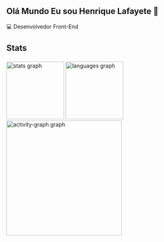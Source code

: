 ## Olá Mundo Eu sou Henrique Lafayete 👋

💻 Desenvolvedor Front-End
<h2 align="left">Stats</h2>

###

<div align="left">
  <img src="https://github-readme-stats.vercel.app/api?username=HenriqueLafa&hide_title=false&hide_rank=false&show_icons=true&include_all_commits=false&count_private=true&disable_animations=false&theme=radical&locale=en&hide_border=false&order=1" height="150" alt="stats graph"  />
  <img src="https://github-readme-stats.vercel.app/api/top-langs?username=HenriqueLafa&locale=en&hide_title=false&layout=compact&card_width=320&langs_count=5&theme=radical&hide_border=false&order=2" height="150" alt="languages graph"  />
  <img src="https://github-readme-activity-graph.vercel.app/graph?username=HenriqueLafa&radius=16&theme=redical&area=true&order=5" height="300" alt="activity-graph graph"  />
</div>

###
<!--
**HenriqueLafa/HenriqueLafa** is a ✨ _special_ ✨ repository because its `README.md` (this file) appears on your GitHub profile.

Here are some ideas to get you started:

- 🔭 I’m currently working on ...
- 🌱 I’m currently learning ...
- 👯 I’m looking to collaborate on ...
- 🤔 I’m looking for help with ...
- 💬 Ask me about ...
- 📫 How to reach me: ...
- 😄 Pronouns: ...
- ⚡ Fun fact: ...
-->
